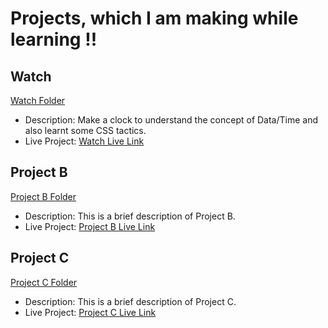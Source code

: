 # Projects, which I am making while learning !!


## Watch
[Watch Folder](./Watch)
- Description: Make a clock to understand the concept of Data/Time and also learnt some CSS tactics.
- Live Project: [Watch Live Link](https://100-days-full-stack.vercel.app/)

## Project B
[Project B Folder](./B)
- Description: This is a brief description of Project B.
- Live Project: [Project B Live Link](URL_FOR_PROJECT_B_LIVE)

## Project C
[Project C Folder](./C)
- Description: This is a brief description of Project C.
- Live Project: [Project C Live Link](URL_FOR_PROJECT_C_LIVE)
